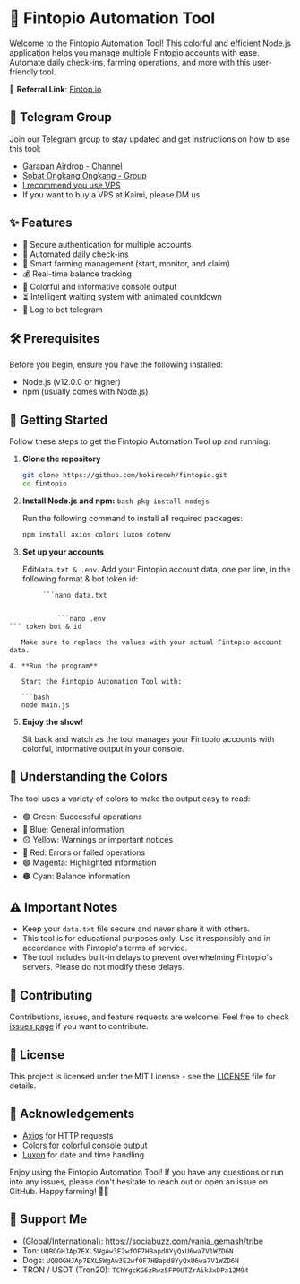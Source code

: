 # 🌟 Fintopio Automation Tool

Welcome to the Fintopio Automation Tool! This colorful and efficient Node.js application helps you manage multiple Fintopio accounts with ease. Automate daily check-ins, farming operations, and more with this user-friendly tool.

🔗 **Referral Link**: [Fintop.io](https://fintop.io/6Z5MWa8)

## 📢 Telegram Group

Join our Telegram group to stay updated and get instructions on how to use this tool:

- [Garapan Airdrop - Channel](https://t.me/garapanairdrop_indonesia)
- [Sobat Ongkang Ongkang - Group](https://t.me/ongkang_ongkang)
- [I recommend you use VPS](https://console.idcloudhost.com/referral/1n60rk)
- If you want to buy a VPS at Kaimi, please DM us

## ✨ Features

- 🔐 Secure authentication for multiple accounts
- 📅 Automated daily check-ins
- 🌾 Smart farming management (start, monitor, and claim)
- 💰 Real-time balance tracking
- 🌈 Colorful and informative console output
- ⏳ Intelligent waiting system with animated countdown
- 🦊 Log to bot telegram

## 🛠 Prerequisites

Before you begin, ensure you have the following installed:

- Node.js (v12.0.0 or higher)
- npm (usually comes with Node.js)

## 🚀 Getting Started

Follow these steps to get the Fintopio Automation Tool up and running:

1. **Clone the repository**

   ```bash
   git clone https://github.com/hokireceh/fintopio.git
   cd fintopio
   ```

2. **Install Node.js and npm:**
		```bash
		pkg install nodejs
		```

   Run the following command to install all required packages:

   ```bash
   npm install axios colors luxon dotenv
   ```

3. **Set up your accounts**

   Edit`data.txt & .env`. Add your Fintopio account data, one per line, in the following format & bot token id:

			```nano data.txt
``` user/query

			```nano .env
``` token bot & id

   Make sure to replace the values with your actual Fintopio account data.

4. **Run the program**

   Start the Fintopio Automation Tool with:

   ```bash
   node main.js
   ```

5. **Enjoy the show!**

   Sit back and watch as the tool manages your Fintopio accounts with colorful, informative output in your console.

## 🎨 Understanding the Colors

The tool uses a variety of colors to make the output easy to read:

- 🟢 Green: Successful operations
- 🔵 Blue: General information
- 🟡 Yellow: Warnings or important notices
- 🔴 Red: Errors or failed operations
- 🟣 Magenta: Highlighted information
- 🟠 Cyan: Balance information

## ⚠️ Important Notes

- Keep your `data.txt` file secure and never share it with others.
- This tool is for educational purposes only. Use it responsibly and in accordance with Fintopio's terms of service.
- The tool includes built-in delays to prevent overwhelming Fintopio's servers. Please do not modify these delays.

## 🤝 Contributing

Contributions, issues, and feature requests are welcome! Feel free to check [issues page](https://github.com/yourusername/fintopio-automation/issues) if you want to contribute.

## 📜 License

This project is licensed under the MIT License - see the [LICENSE](LICENSE) file for details.

## 🙏 Acknowledgements

- [Axios](https://github.com/axios/axios) for HTTP requests
- [Colors](https://github.com/Marak/colors.js) for colorful console output
- [Luxon](https://moment.github.io/luxon/) for date and time handling

Enjoy using the Fintopio Automation Tool! If you have any questions or run into any issues, please don't hesitate to reach out or open an issue on GitHub. Happy farming! 🌾✨

## 💱 Support Me

- (Global/International): https://sociabuzz.com/vania_gemash/tribe
- Ton: ```UQBOGHJAp7EXL5WgAw3E2wfOF7HBapd8YyQxU6wa7V1WZD6N```
- Dogs: ```UQBOGHJAp7EXL5WgAw3E2wfOF7HBapd8YyQxU6wa7V1WZD6N```
- TRON / USDT (Tron20): ```TChYgcKG6zRwz5FP9UTZrAik3xDPa12M94```
